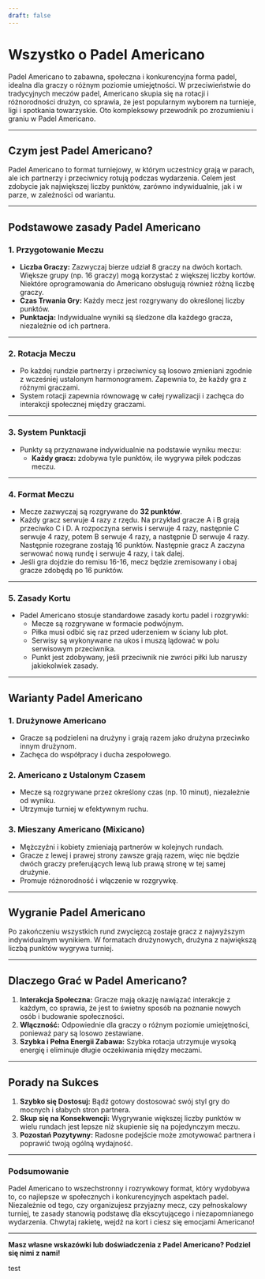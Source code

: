 ```yaml
---
draft: false
---
```

# Wszystko o Padel Americano

Padel Americano to zabawna, społeczna i konkurencyjna forma padel, idealna dla graczy o różnym poziomie umiejętności. W przeciwieństwie do tradycyjnych meczów padel, Americano skupia się na rotacji i różnorodności drużyn, co sprawia, że jest popularnym wyborem na turnieje, ligi i spotkania towarzyskie. Oto kompleksowy przewodnik po zrozumieniu i graniu w Padel Americano.

---

## **Czym jest Padel Americano?**

Padel Americano to format turniejowy, w którym uczestnicy grają w parach, ale ich partnerzy i przeciwnicy rotują podczas wydarzenia. Celem jest zdobycie jak największej liczby punktów, zarówno indywidualnie, jak i w parze, w zależności od wariantu.

---

## **Podstawowe zasady Padel Americano**

### **1. Przygotowanie Meczu**
- **Liczba Graczy:** Zazwyczaj bierze udział 8 graczy na dwóch kortach. Większe grupy (np. 16 graczy) mogą korzystać z większej liczby kortów. Niektóre oprogramowania do Americano obsługują również różną liczbę graczy.
- **Czas Trwania Gry:** Każdy mecz jest rozgrywany do określonej liczby punktów.
- **Punktacja:** Indywidualne wyniki są śledzone dla każdego gracza, niezależnie od ich partnera.

---

### **2. Rotacja Meczu**
- Po każdej rundzie partnerzy i przeciwnicy są losowo zmieniani zgodnie z wcześniej ustalonym harmonogramem. Zapewnia to, że każdy gra z różnymi graczami.
- System rotacji zapewnia równowagę w całej rywalizacji i zachęca do interakcji społecznej między graczami.

---

### **3. System Punktacji**
- Punkty są przyznawane indywidualnie na podstawie wyniku meczu:
  - **Każdy gracz:** zdobywa tyle punktów, ile wygrywa piłek podczas meczu.

---

### **4. Format Meczu**
- Mecze zazwyczaj są rozgrywane do **32 punktów**.
- Każdy gracz serwuje 4 razy z rzędu. Na przykład gracze A i B grają przeciwko C i D. A rozpoczyna serwis i serwuje 4 razy, następnie C serwuje 4 razy, potem B serwuje 4 razy, a następnie D serwuje 4 razy. Następnie rozegrane zostają 16 punktów. Następnie gracz A zaczyna serwować nową rundę i serwuje 4 razy, i tak dalej.
- Jeśli gra dojdzie do remisu 16-16, mecz będzie zremisowany i obaj gracze zdobędą po 16 punktów.

---

### **5. Zasady Kortu**
- Padel Americano stosuje standardowe zasady kortu padel i rozgrywki:
  - Mecze są rozgrywane w formacie podwójnym.
  - Piłka musi odbić się raz przed uderzeniem w ściany lub płot.
  - Serwisy są wykonywane na ukos i muszą lądować w polu serwisowym przeciwnika.
  - Punkt jest zdobywany, jeśli przeciwnik nie zwróci piłki lub naruszy jakiekolwiek zasady.

---

## **Warianty Padel Americano**

### **1. Drużynowe Americano**
- Gracze są podzieleni na drużyny i grają razem jako drużyna przeciwko innym drużynom.
- Zachęca do współpracy i ducha zespołowego.

### **2. Americano z Ustalonym Czasem**
- Mecze są rozgrywane przez określony czas (np. 10 minut), niezależnie od wyniku.
- Utrzymuje turniej w efektywnym ruchu.

### **3. Mieszany Americano (Mixicano)**
- Mężczyźni i kobiety zmieniają partnerów w kolejnych rundach.
- Gracze z lewej i prawej strony zawsze grają razem, więc nie będzie dwóch graczy preferujących lewą lub prawą stronę w tej samej drużynie.
- Promuje różnorodność i włączenie w rozgrywkę.

---

## **Wygranie Padel Americano**

Po zakończeniu wszystkich rund zwycięzcą zostaje gracz z najwyższym indywidualnym wynikiem. W formatach drużynowych, drużyna z największą liczbą punktów wygrywa turniej.

---

## **Dlaczego Grać w Padel Americano?**

1. **Interakcja Społeczna:** Gracze mają okazję nawiązać interakcje z każdym, co sprawia, że jest to świetny sposób na poznanie nowych osób i budowanie społeczności.
2. **Włączność:** Odpowiednie dla graczy o różnym poziomie umiejętności, ponieważ pary są losowo zestawiane.
3. **Szybka i Pełna Energii Zabawa:** Szybka rotacja utrzymuje wysoką energię i eliminuje długie oczekiwania między meczami.

---

## **Porady na Sukces**

1. **Szybko się Dostosuj:** Bądź gotowy dostosować swój styl gry do mocnych i słabych stron partnera.
2. **Skup się na Konsekwencji:** Wygrywanie większej liczby punktów w wielu rundach jest lepsze niż skupienie się na pojedynczym meczu.
3. **Pozostań Pozytywny:** Radosne podejście może zmotywować partnera i poprawić twoją ogólną wydajność.

---

### **Podsumowanie**

Padel Americano to wszechstronny i rozrywkowy format, który wydobywa to, co najlepsze w społecznych i konkurencyjnych aspektach padel. Niezależnie od tego, czy organizujesz przyjazny mecz, czy pełnoskalowy turniej, te zasady stanowią podstawę dla ekscytującego i niezapomnianego wydarzenia. Chwytaj rakietę, wejdź na kort i ciesz się emocjami Americano!

---

**Masz własne wskazówki lub doświadczenia z Padel Americano? Podziel się nimi z nami!**

test